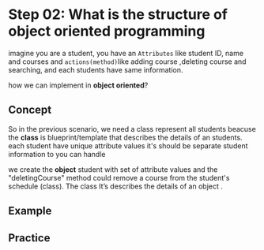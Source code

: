 # Step 02: What is the structure of object oriented programming

imagine you are a student, you have an `Attributes` like student ID, name and courses and `actions(method)`like adding course ,deleting course and searching, and each students have same information.

how we can implement in **object oriented**?

## Concept

So in the previous scenario, we need a class represent all students beacuse the **class** is blueprint/template that describes the details of an students.
each student have unique attribute values it's should be separate student information to you can handle 



we create the **object** student with set of attribute values and the "deletingCourse" method could remove a course from the student's schedule (class).
The class It’s describes the details of an object .


## Example





## Practice


